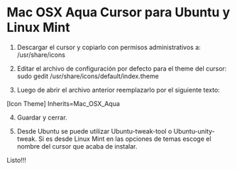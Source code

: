 # Mac OSX Aqua Cursor para Ubuntu y Linux Mint

1) Descargar el cursor y copiarlo con permisos administrativos a: /usr/share/icons

2) Editar el archivo de configuración por defecto para el theme del cursor: sudo gedit /usr/share/icons/default/index.theme

3) Luego de abrir el archivo anterior reemplazarlo por el siguiente texto: 

[Icon Theme]
Inherits=Mac_OSX_Aqua

4) Guardar y cerrar.

5) Desde Ubuntu se puede utilizar Ubuntu-tweak-tool o Ubuntu-unity-tweak. Si es desde Linux Mint en las opciones de temas escoge el nombre del cursor que acaba de instalar.

Listo!!!
